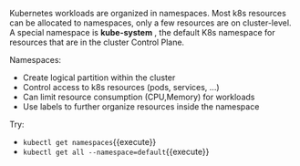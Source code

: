 Kubernetes workloads are organized in namespaces. Most k8s resources can be allocated to namespaces, only a few resources are on cluster-level. A special namespace is **kube-system** , the default K8s namespace for resources that are in the cluster Control Plane.

Namespaces:
* Create logical partition within the cluster
* Control access to k8s resources (pods, services, ...)
* Can limit resource consumption (CPU,Memory) for workloads
* Use labels to further organize resources inside the namespace

Try:
* `kubectl get namespaces`{{execute}}
* `kubectl get all --namespace=default`{{execute}}

